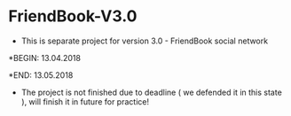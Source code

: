 # FriendBook-V3.0
- This is separate project for version 3.0 - FriendBook social network

*BEGIN: 13.04.2018 

*END: 13.05.2018

- The project is not finished due to deadline ( we defended it in this state ), will finish it in future for practice!
